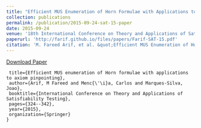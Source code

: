 ```yaml
---
title: "Efficient MUS Enumeration of Horn Formulae with Applications to Axiom Pinpointing"
collection: publications
permalink: /publication/2015-09-24-sat-15-paper
date: 2015-09-24
venue: '18th International Conference on Theory and Applications of Satisfiability Testing (SAT 2015)'
paperurl: 'http://farif.github.io/files/papers/Farif-SAT-15.pdf'
citation: 'M. Fareed Arif, et al. &quot;Efficient MUS Enumeration of Horn Formulae with Applications to Axiom Pinpointing&quot; <i>SAT 2015</i>'
---
```


<a href='http://farif.github.io/files/papers/Farif-SAT-15.pdf'>Download Paper</a>

 ```@inproceedings{arif2015efficient,
  title={Efficient MUS enumeration of Horn formulae with applications to axiom pinpointing},
  author={Arif, M Fareed and Menc{\'\i}a, Carlos and Marques-Silva, Joao},
  booktitle={International Conference on Theory and Applications of Satisfiability Testing},
  pages={324--342},
  year={2015},
  organization={Springer}
}
 ```